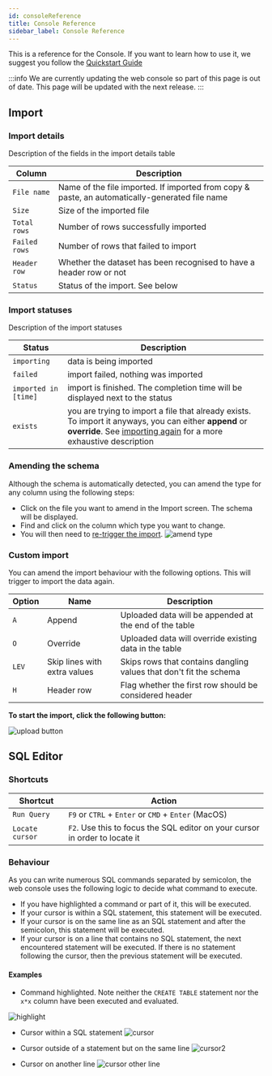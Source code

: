 ```yaml
---
id: consoleReference
title: Console Reference
sidebar_label: Console Reference
---
```


This is a reference for the Console. If you want to learn how to use it, we
suggest you follow the [Quickstart Guide](consoleGuide.md)

:::info
We are currently updating the web console so part of this page is out of
date. This page will be updated with the next release.
:::

## Import

### Import details

Description of the fields in the import details table

| Column        | Description                                                                                    |
| ------------- | ---------------------------------------------------------------------------------------------- |
| `File name`   | Name of the file imported. If imported from copy & paste, an automatically-generated file name |
| `Size`        | Size of the imported file                                                                      |
| `Total rows`  | Number of rows successfully imported                                                           |
| `Failed rows` | Number of rows that failed to import                                                           |
| `Header row`  | Whether the dataset has been recognised to have a header row or not                            |
| `Status`      | Status of the import. See below                                                                |

### Import statuses

Description of the import statuses

| Status               | Description                                                                                                                                                                                   |
| -------------------- | --------------------------------------------------------------------------------------------------------------------------------------------------------------------------------------------- |
| `importing`          | data is being imported                                                                                                                                                                        |
| `failed`             | import failed, nothing was imported                                                                                                                                                           |
| `imported in [time]` | import is finished. The completion time will be displayed next to the status                                                                                                                  |
| `exists`             | you are trying to import a file that already exists. To import it anyways, you can either **append** or **override**. See [importing again](#custom-import) for a more exhaustive description |

### Amending the schema

Although the schema is automatically detected, you can amend the type for any
column using the following steps:

- Click on the file you want to amend in the Import screen. The schema will be
  displayed.
- Find and click on the column which type you want to change.
- You will then need to [re-trigger the import](#custom-import).
  ![amend type](/img/doc/console/amendtype.jpg)

### Custom import

You can amend the import behaviour with the following options. This will trigger
to import the data again.

| Option | Name                         | Description                                                        |
| ------ | ---------------------------- | ------------------------------------------------------------------ |
| `A`    | Append                       | Uploaded data will be appended at the end of the table             |
| `O`    | Override                     | Uploaded data will override existing data in the table             |
| `LEV`  | Skip lines with extra values | Skips rows that contains dangling values that don't fit the schema |
| `H`    | Header row                   | Flag whether the first row should be considered header             |

**To start the import, click the following button:**

![upload button](/img/doc/console/upload-button.png)

## SQL Editor

### Shortcuts

| Shortcut        | Action                                                                      |
| --------------- | --------------------------------------------------------------------------- |
| `Run Query`     | `F9` or `CTRL` + `Enter` or `CMD` + `Enter` (MacOS)                         |
| `Locate cursor` | `F2`. Use this to focus the SQL editor on your cursor in order to locate it |

### Behaviour

As you can write numerous SQL commands separated by semicolon, the web console
uses the following logic to decide what command to execute.

- If you have highlighted a command or part of it, this will be executed.
- If your cursor is within a SQL statement, this statement will be executed.
- If your cursor is on the same line as an SQL statement and after the
  semicolon, this statement will be executed.
- If your cursor is on a line that contains no SQL statement, the next
  encountered statement will be executed. If there is no statement following the
  cursor, then the previous statement will be executed.

#### Examples

- Command highlighted. Note neither the `CREATE TABLE` statement nor the `x*x`
  column have been executed and evaluated.

![highlight](/img/doc/console/sql-highlight.png)

- Cursor within a SQL statement
  ![cursor](/img/doc/console/cursor-in-sql.png)

- Cursor outside of a statement but on the same line
  ![cursor2](/img/doc/console/cursor-outside-same-line.png)

- Cursor on another line
  ![cursor other line](/img/doc/console/cursor-outside-different-line.png)
